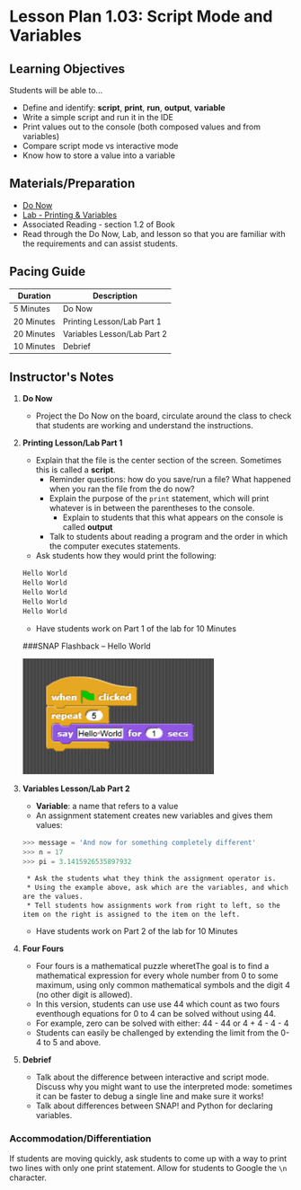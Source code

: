 # Lesson Plan 1.03: Script Mode and Variables

## Learning Objectives
Students will be able to... 
* Define and identify: **script**, **print**, **run**, **output**, **variable**
* Write a simple script and run it in the IDE
* Print values out to the console (both composed values and from variables) 
* Compare script mode vs interactive mode
* Know how to store a value into a variable

## Materials/Preparation
* [Do Now] 
* [Lab - Printing & Variables]
* Associated Reading - section 1.2 of Book
* Read through the Do Now, Lab, and lesson so that you are familiar with the requirements and can assist students.

## Pacing Guide
| **Duration**   |     **Description**    |
| ---------- | ------------------ |
| 5 Minutes  | Do Now             |
| 20 Minutes | Printing Lesson/Lab Part 1   |
| 20 Minutes | Variables Lesson/Lab Part 2   |
| 10 Minutes | Debrief         |

## Instructor's Notes
1. **Do Now**
    * Project the Do Now on the board, circulate around the class to check that students are working and understand the instructions. 
2. **Printing Lesson/Lab Part 1**
	*	Explain that the file is the center section of the screen. Sometimes this is called a **script**.
		* Reminder questions: how do you save/run a file? What happened when you ran the file from the do now?
		* Explain the purpose of the `print` statement, which will print whatever is in between the parentheses to the console.
			* Explain to students that this what appears on the console is called **output**
		* Talk to students about reading a program and the order in which the computer executes statements. 
	* Ask students how they would print the following:
	```python
	Hello World
	Hello World
	Hello World
	Hello World
	Hello World
	```
	* Have students work on Part 1 of the lab for 10 Minutes
	 
    ###SNAP Flashback – Hello World

    ![](HelloWorld-Code.png)

3. **Variables Lesson/Lab Part 2**
	* **Variable**: a name that refers to a value
	* An assignment statement creates new variables and gives them values: 
	
	```python
	>>> message = 'And now for something completely different'
	>>> n = 17
	>>> pi = 3.1415926535897932
	```
		* Ask the students what they think the assignment operator is. 
		* Using the example above, ask which are the variables, and which are the values. 
		* Tell students how assignments work from right to left, so the item on the right is assigned to the item on the left. 
	* Have students work on Part 2 of the lab for 10 Minutes
4. **Four Fours**	
	* Four fours is a mathematical puzzle wheretThe goal is to find a mathematical expression for every whole number from 0 to some maximum, using only common mathematical symbols and the digit 4 (no other digit is allowed).
	* In this version, students can use use 44 which count as two fours eventhough equations for 0 to 4 can be solved without using 44.
	* For example, zero can be solved with either: 44 - 44 or 4 + 4 - 4 - 4
	* Students can easily be challenged by extending the limit from the 0-4 to 5 and above.
5. **Debrief**
	* Talk about the difference between interactive and script mode. Discuss why you might want to use the interpreted mode: sometimes it can be faster to debug a single line and make sure it works!
	* Talk about differences between SNAP! and Python for declaring variables.

### Accommodation/Differentiation
If students are moving quickly, ask students to come up with a way to print two lines with only one print statement. Allow for students to Google the `\n` character. 

  

[Lab - Printing & Variables]:lab.md
[Do Now]:do_now.md
